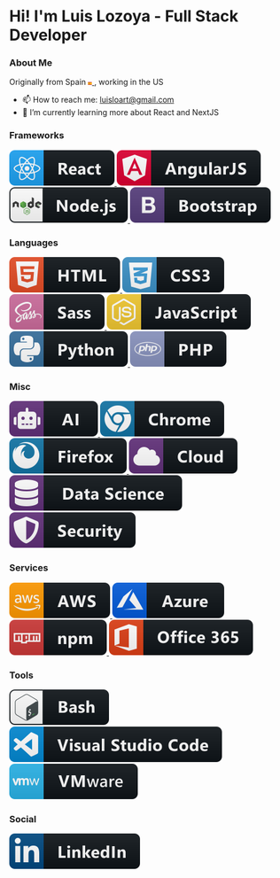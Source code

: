# Hi! I'm Luis Lozoya - Full Stack Developer

### About Me

Originally from Spain <a href="#">
<img src="./svg/logos/spain-flag-icon.svg" alt="angular badge" style="vertical-align:top margin:6px 4px" height="5px">
</a>, working in the US

- 📫 How to reach me: luisloart@gmail.com
- 🌱 I’m currently learning more about React and NextJS

### Frameworks

<a href="#">
    <img src="./svg/dev/frameworks/react.svg" alt="angular badge" style="vertical-align:top margin:6px 4px">
</a>
<a href="#">
    <img src="./svg/dev/frameworks/angular.svg" alt="angular badge" style="vertical-align:top margin:6px 4px">
</a>
<a href="#">
    <img src="./svg/dev/frameworks/nodejs.svg" alt="angular badge" style="vertical-align:top margin:6px 4px">
</a>
<a href="#">
    <img src="./svg/dev/frameworks/bootstrap.svg" alt="angular badge" style="vertical-align:top margin:6px 4px">
</a>

### Languages

<a href="#">
    <img src="./svg/dev/languages/html.svg" alt="angular badge" style="vertical-align:top margin:6px 4px">
</a>
<a href="#">
    <img src="./svg/dev/languages/css3.svg" alt="angular badge" style="vertical-align:top margin:6px 4px">
</a>
<a href="#">
    <img src="./svg/dev/languages/sass.svg" alt="angular badge" style="vertical-align:top margin:6px 4px">
</a>
<a href="#">
    <img src="./svg/dev/languages/js.svg" alt="angular badge" style="vertical-align:top margin:6px 4px">
</a>
<a href="#">
    <img src="./svg/dev/languages/python.svg" alt="angular badge" style="vertical-align:top margin:6px 4px">
</a>
<a href="#">
    <img src="./svg/dev/languages/php.svg" alt="angular badge" style="vertical-align:top margin:6px 4px">
</a>

### Misc

<a href="#">
    <img src="./svg/dev/misc/ai.svg" alt="angular badge" style="vertical-align:top margin:6px 4px">
</a>
<a href="#">
    <img src="./svg/dev/misc/chrome.svg" alt="angular badge" style="vertical-align:top margin:6px 4px">
</a>
<a href="#">
    <img src="./svg/dev/misc/firefox.svg" alt="angular badge" style="vertical-align:top margin:6px 4px">
</a>
<a href="#">
    <img src="./svg/dev/misc/cloud.svg" alt="angular badge" style="vertical-align:top margin:6px 4px">
</a>
<a href="#">
    <img src="./svg/dev/misc/datascience.svg" alt="angular badge" style="vertical-align:top margin:6px 4px">
</a>
<a href="#">
    <img src="./svg/dev/misc/security.svg" alt="angular badge" style="vertical-align:top margin:6px 4px">
</a>

### Services

<a href="#">
    <img src="./svg/dev/services/aws.svg" alt="angular badge" style="vertical-align:top margin:6px 4px">
</a>
<a href="#">
    <img src="./svg/dev/services/azure.svg" alt="angular badge" style="vertical-align:top margin:6px 4px">
</a>
<a href="#">
    <img src="./svg/dev/services/npm.svg" alt="angular badge" style="vertical-align:top margin:6px 4px">
</a>
<a href="#">
    <img src="./svg/dev//services/office_365.svg" alt="angular badge" style="vertical-align:top margin:6px 4px">
</a>

### Tools

<a href="#">
    <img src="./svg/dev/tools/bash.svg" alt="angular badge" style="vertical-align:top margin:6px 4px">
</a>
<a href="#">
    <img src="./svg/dev/tools/visualstudio_code.svg" alt="angular badge" style="vertical-align:top margin:6px 4px">
</a>
<a href="#">
    <img src="./svg/dev/tools/vmware.svg" alt="angular badge" style="vertical-align:top margin:6px 4px">
</a>

### Social

<a href="https://www.linkedin.com/in/luisjlozoya/">
    <img src="./svg/social/linkedin.svg" alt="angular badge" style="vertical-align:top margin:6px 4px">
</a>

